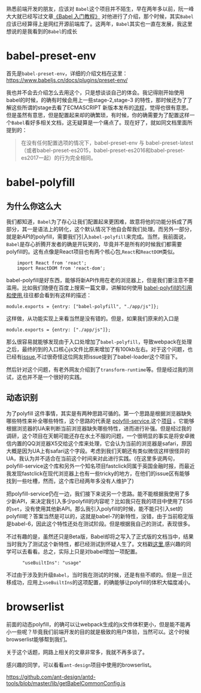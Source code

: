 熟悉前端开发的朋友，应该对 `Babel`这个项目并不陌生，早在两年多以前，阮一峰大大就已经写过文章[《Babel 入门教程》](http://www.ruanyifeng.com/blog/2016/01/babel.html) 对他进行了介绍，那个时候，其实`Babel`应该已经算得上是网红开源前端库了。这两年，`Babel`其实也一直在发展，我这里想说的是我看到的`Babel`的成长

# babel-preset-env

首先是`babel-preset-env`，详细的介绍文档在这里：https://www.babeljs.cn/docs/plugins/preset-env/

我也并不会去介绍怎么去用这个，只是想谈谈自己的体会。我记得刚开始使用babel的时候，的确有时候会用上一些stage-2,stage-3 的特性，那时候还为了了解这些所谓的stage去看了ECMASCRIPT 新版本发布的[流程](https://github.com/tc39/proposals)，觉得也很有意思。但是虽然有意思，但是配置起来却的确繁琐，有时候，你的确需要为了配置这样一个`Babel`看好多相关文档，这无疑算是一个痛点了。现在好了，就如同文档里面所提到的：

>在没有任何配置选项的情况下，babel-preset-env 与 babel-preset-latest（或者babel-preset-es2015，babel-preset-es2016和babel-preset-es2017一起）的行为完全相同。

# babel-polyfill

## 为什么你这么大

我们都知道，`Babel`为了存心让我们配置起来更困难，故意将他的功能分拆成了两部分，其一是语法上的转化，这个默认情况下他自会帮我们处理。而另外一部分，就是新API的polyfill，需要我们引入`babel-polyfill`来完成。当然，我前面说，`Babel`是存心折腾开发者的确是开玩笑的，毕竟并不是所有的时候我们都需要polyfill的。这有点像是React项目也有两个核心包,`React`和`ReactDOM`类似。

        import React from 'react';  
        import ReactDOM from 'react-dom';

 babel-polyfill是好东西，能够将新API作用在老的浏览器上，但是我们要注意不要滥用。比如我们随便在百度上搜索一篇文章，讲解如何使用 [babel-polyfill的引用和使用](https://www.cnblogs.com/princesong/p/6728250.html),往往都会看到有这样的描述：

    module.exports = {entry: ["babel-polyfill", "./app/js"]};

这样做，从功能实现上来看当然是没有错的。但是，如果我们原来的入口是

    module.exports = {entry: ["./app/js"]};

那么很容易就能够发现由于入口处增加了`babel-polyfill`，导致webpack在处理之后，最终的到的入口核心js文件比原来增加了有100kb左右。对于这个问题，也已经有[issue](https://github.com/babel/babel-loader/issues/163),不过很奇怪这位网友把issue提到了babel-loader这个项目下。

然后针对这个问题，有老外网友介绍到了`transform-runtime`等。但是经过我的测试，这也并不是一个很好的实践。

## 动态识别

为了polyfill 这件事情，其实是有两种思路可循的。第一个思路是根据浏览器缺失哪些特性来补全哪些特性，这个思路的代表是  [polyfill-service](https://polyfill.io/v2/docs/),这个[项目](https://github.com/Financial-Times/polyfill-service) 。它能够根据浏览器的UA来判断当前浏览器缺失哪些特性，进而进行补强。但是经过我的调研，这个项目在天朝可能还存在水土不服的问题，一个很明显的事实是将安卓微信内置的QQ浏览器X5交给这个库来处理，它会认为当前的浏览器是safari，原因大概是因为UA上有safari这个字段。考虑到我们天朝还有类似微信这样很怪异的UA，我认为并不适合在当前这个时间来对此进行实践。(在这里多说两句，polyfill-service这个库和另外一个知名项目fastclick同属于英国金融时报，而最近我发现fastclick在现代浏览器上也有一些tricky的地方，在他们的issue区有能够找到一些吐槽，然而，这个库已经两年多没有人维护了)

把polyfill-service仍在一边，我们接下来说另一个思路。能不能根据我使用了多少新API，来决定我引入多少polyfill的内容呢？比如我只在我的项目中使用了ES6的`set`，没有使用其他新API。那么我引入polyfill的时候，能不能只引入set的polyfill呢？答案当然是可以的，这就是babel-7的新特性，没错，由于当前稳定版是babel-6，因此这个特性还处在测试阶段。但是根据我自己的测试，表现很多。


不过有趣的是，虽然还只是Beta版，Babel却将之写入了正式版的文档当中，结果当时我为了测试这个新特性，都已经测试到怀疑人生了。文档戳[这里](https://babeljs.io/docs/en/babel-preset-env/#usebuiltins),感兴趣的同学可以去看看。总之，实际上只是对babel增加一项配置。

          "useBuiltIns": "usage"

不过由于涉及到升级`Babel`，当时我在测试的时候，还是有些不顺的。但是一旦迁移成功，应用上`useBuiltIns`的这项配置，的确能够让polyfill的体积大幅度减小。

# browserlist

前面的动态polyfill，的确可以让webpack生成的js文件体积更小，但是能不能再小一些呢？毕竟我们前端开发的目的就是极致的用户体验，当然可以。这个时候browserlist能够帮到我们。

关于这个话题，网路上相关的文章非常多，我就不再多谈了。

感兴趣的同学，可以看看`ant-design`项目中使用的browserlist。

https://github.com/ant-design/antd-tools/blob/master/lib/getBabelCommonConfig.js
